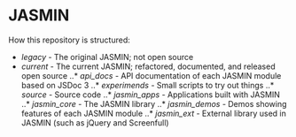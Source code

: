 JASMIN
======

How this repository is structured:
* *legacy*  - The original JASMIN; not open source
* *current* - The current JASMIN; refactored, documented, and released open source
..* *api_docs* - API documentation of each JASMIN module based on JSDoc 3
..* *experimends* - Small scripts to try out things
..* *source* - Source code
..* *jasmin_apps* - Applications built with JASMIN
..* *jasmin_core* - The JASMIN library
..* *jasmin_demos* - Demos showing features of each JASMIN module
..* *jasmin_ext* - External library used in JASMIN (such as jQuery and Screenfull)


